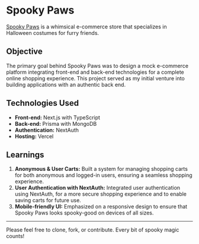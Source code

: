 # Spooky Paws

[Spooky Paws](https://spooky-paws-ecomm.vercel.app/) is a whimsical e-commerce store that specializes in Halloween costumes for furry friends.

## Objective

The primary goal behind Spooky Paws was to design a mock e-commerce platform integrating front-end and back-end technologies for a complete online shopping experience. This project served as my initial venture into building applications with an authentic back end.

## Technologies Used

-   **Front-end:** Next.js with TypeScript
-   **Back-end:** Prisma with MongoDB
-   **Authentication:** NextAuth
-   **Hosting:** Vercel

## Learnings

1. **Anonymous & User Carts:** Built a system for managing shopping carts for both anonymous and logged-in users, ensuring a seamless shopping experience.
2. **User Authentication with NextAuth:** Integrated user authentication using NextAuth, for a more secure shopping experience and to enable saving carts for future use.
3. **Mobile-friendly UI:** Emphasized on a responsive design to ensure that Spooky Paws looks spooky-good on devices of all sizes.

---

Please feel free to clone, fork, or contribute. Every bit of spooky magic counts!
